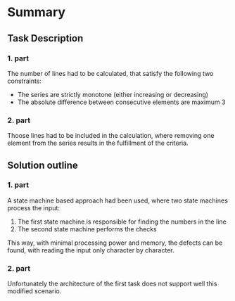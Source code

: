 # Summary
## Task Description
### 1. part
The number of lines had to be calculated, that satisfy the following two constraints:
- The series are strictly monotone (either increasing or decreasing)
- The absolute difference between consecutive elements are maximum 3

### 2. part
Thoose lines had to be included in the calculation, where removing one element from the series results in the fulfillment of the criteria.

## Solution outline
### 1. part
A state machine based approach had been used, where two state machines process the input:
1. The first state machine is responsible for finding the numbers in the line
2. The second state machine performs the checks

This way, with minimal processing power and memory, the defects can be found, with reading the input only character by character.

### 2. part
Unfortunately the architecture of the first task does not support well this modified scenario.
